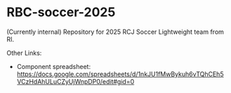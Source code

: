 # RBC-soccer-2025

(Currently internal) Repository for 2025 RCJ Soccer Lightweight team from RI.

Other Links:
- Component spreadsheet: https://docs.google.com/spreadsheets/d/1nkJU1fMwBykuh6vTQhCEh5VCzHdAhULuCZyUjWnpDP0/edit#gid=0
